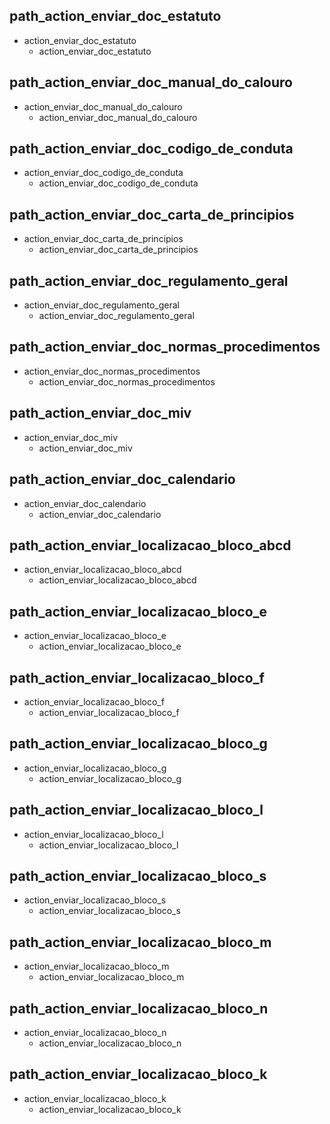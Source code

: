 ## path_action_enviar_doc_estatuto
* action_enviar_doc_estatuto
  - action_enviar_doc_estatuto

## path_action_enviar_doc_manual_do_calouro
* action_enviar_doc_manual_do_calouro
  - action_enviar_doc_manual_do_calouro

## path_action_enviar_doc_codigo_de_conduta
* action_enviar_doc_codigo_de_conduta
  - action_enviar_doc_codigo_de_conduta

## path_action_enviar_doc_carta_de_principios
* action_enviar_doc_carta_de_principios
  - action_enviar_doc_carta_de_principios

## path_action_enviar_doc_regulamento_geral
* action_enviar_doc_regulamento_geral
  - action_enviar_doc_regulamento_geral

## path_action_enviar_doc_normas_procedimentos
* action_enviar_doc_normas_procedimentos
  - action_enviar_doc_normas_procedimentos

## path_action_enviar_doc_miv
* action_enviar_doc_miv
  - action_enviar_doc_miv

## path_action_enviar_doc_calendario
* action_enviar_doc_calendario
  - action_enviar_doc_calendario

## path_action_enviar_localizacao_bloco_abcd
* action_enviar_localizacao_bloco_abcd
  - action_enviar_localizacao_bloco_abcd

## path_action_enviar_localizacao_bloco_e
* action_enviar_localizacao_bloco_e
  - action_enviar_localizacao_bloco_e

## path_action_enviar_localizacao_bloco_f
* action_enviar_localizacao_bloco_f
  - action_enviar_localizacao_bloco_f

## path_action_enviar_localizacao_bloco_g
* action_enviar_localizacao_bloco_g
  - action_enviar_localizacao_bloco_g

## path_action_enviar_localizacao_bloco_l
* action_enviar_localizacao_bloco_l
  - action_enviar_localizacao_bloco_l

## path_action_enviar_localizacao_bloco_s
* action_enviar_localizacao_bloco_s
  - action_enviar_localizacao_bloco_s

## path_action_enviar_localizacao_bloco_m
* action_enviar_localizacao_bloco_m
  - action_enviar_localizacao_bloco_m

## path_action_enviar_localizacao_bloco_n
* action_enviar_localizacao_bloco_n
  - action_enviar_localizacao_bloco_n
  
## path_action_enviar_localizacao_bloco_k
* action_enviar_localizacao_bloco_k
  - action_enviar_localizacao_bloco_k